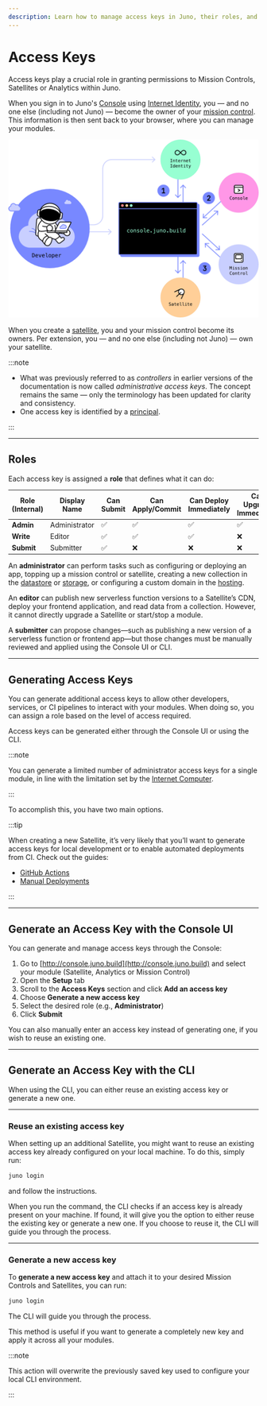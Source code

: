 ```yaml
---
description: Learn how to manage access keys in Juno, their roles, and how to generate them using the CLI or Console.
---
```


# Access Keys

Access keys play a crucial role in granting permissions to Mission Controls, Satellites or Analytics within Juno.

When you sign in to Juno's [Console] using [Internet Identity](https://internetcomputer.org/internet-identity), you — and no one else (including not Juno) — become the owner of your [mission control]. This information is then sent back to your browser, where you can manage your modules.

![Juno's console flow](../img/console.png)

When you create a [satellite], you and your mission control become its owners. Per extension, you — and no one else (including not Juno) — own your satellite.

:::note

- What was previously referred to as _controllers_ in earlier versions of the documentation is now called _administrative access keys_. The concept remains the same — only the terminology has been updated for clarity and consistency.
- One access key is identified by a [principal](../terminology.md#principal).

:::

---

## Roles

Each access key is assigned a **role** that defines what it can do:

| Role (Internal) | Display Name  | Can Submit | Can Apply/Commit | Can Deploy Immediately | Can Upgrade Immediately |
| --------------- | ------------- | ---------- | ---------------- | ---------------------- | ----------------------- |
| **Admin**       | Administrator | ✅         | ✅               | ✅                     | ✅                      |
| **Write**       | Editor        | ✅         | ✅               | ✅                     | ❌                      |
| **Submit**      | Submitter     | ✅         | ❌               | ❌                     | ❌                      |

An **administrator** can perform tasks such as configuring or deploying an app, topping up a mission control or satellite, creating a new collection in the [datastore](../build/datastore/index.md) or [storage](../build/storage/index.md), or configuring a custom domain in the [hosting](../build/hosting/index.md).

An **editor** can publish new serverless function versions to a Satellite’s CDN, deploy your frontend application, and read data from a collection. However, it cannot directly upgrade a Satellite or start/stop a module.

A **submitter** can propose changes—such as publishing a new version of a serverless function or frontend app—but those changes must be manually reviewed and applied using the Console UI or CLI.

---

## Generating Access Keys

You can generate additional access keys to allow other developers, services, or CI pipelines to interact with your modules. When doing so, you can assign a role based on the level of access required.

Access keys can be generated either through the Console UI or using the CLI.

:::note

You can generate a limited number of administrator access keys for a single module, in line with the limitation set by the [Internet Computer](https://internetcomputer.org/docs/current/references/ic-interface-spec#ic-create_canister).

:::

To accomplish this, you have two main options.

:::tip

When creating a new Satellite, it’s very likely that you’ll want to generate access keys for local development or to enable automated deployments from CI. Check out the guides:

- [GitHub Actions](../guides/github-actions/index.mdx)
- [Manual Deployments](../guides/manual-deployment.mdx)

:::

---

## Generate an Access Key with the Console UI

You can generate and manage access keys through the Console:

1. Go to [http://console.juno.build](http://console.juno.build) and select your module (Satellite, Analytics or Mission Control)
2. Open the **Setup** tab
3. Scroll to the **Access Keys** section and click **Add an access key**
4. Choose **Generate a new access key**
5. Select the desired role (e.g., **Administrator**)
6. Click **Submit**

You can also manually enter an access key instead of generating one, if you wish to reuse an existing one.

---

## Generate an Access Key with the CLI

When using the CLI, you can either reuse an existing access key or generate a new one.

---

### Reuse an existing access key

When setting up an additional Satellite, you might want to reuse an existing access key already configured on your local machine. To do this, simply run:

```bash
juno login
```

and follow the instructions.

When you run the command, the CLI checks if an access key is already present on your machine. If found, it will give you the option to either reuse the existing key or generate a new one. If you choose to reuse it, the CLI will guide you through the process.

---

### Generate a new access key

To **generate a new access key** and attach it to your desired Mission Controls and Satellites, you can run:

```bash
juno login
```

The CLI will guide you through the process.

This method is useful if you want to generate a completely new key and apply it across all your modules.

:::note

This action will overwrite the previously saved key used to configure your local CLI environment.

:::

[console]: ../terminology.md#console
[satellite]: ../terminology.md#satellite
[mission control]: ../terminology.md#mission-control
